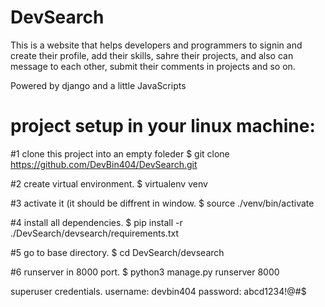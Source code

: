 # DevSearch
This is a website that helps developers and programmers to signin and create their profile, add their skills, sahre their projects, and also 
can message to each other, submit their comments in projects and so on.


Powered by django and a little JavaScripts

# project setup in your linux machine:

#1 clone this project into an empty foleder
$ git clone https://github.com/DevBin404/DevSearch.git

#2 create virtual environment.
$ virtualenv venv

#3 activate it (it should be diffrent in window.
$ source ./venv/bin/activate

#4 install all dependencies.
$ pip install -r ./DevSearch/devsearch/requirements.txt

#5 go to base directory.
$ cd DevSearch/devsearch

#6 runserver in 8000 port.
$ python3 manage.py runserver 8000

superuser credentials.
username: devbin404
password: abcd1234!@#$
